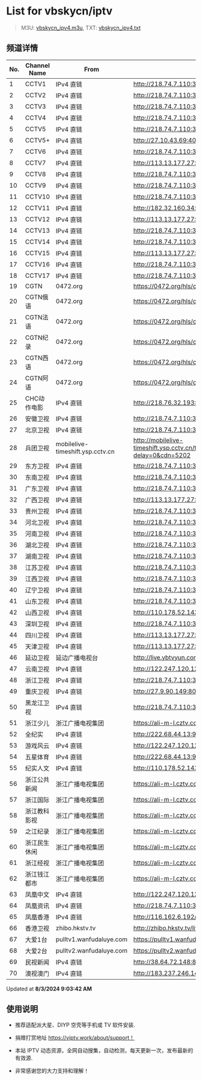 # List for **vbskycn/iptv**

> M3U: [vbskycn_ipv4.m3u](./vbskycn_ipv4.m3u ), TXT: [vbskycn_ipv4.txt](./txt/vbskycn_ipv4.txt )

## 频道详情

| No. | Channel Name | From | Source |
| --- | ------------ | ---- | ------ |
| 1 | CCTV1 | IPv4 直链 | <http://218.74.7.110:3000/udp/233.50.200.99:5140> |
| 2 | CCTV2 | IPv4 直链 | <http://218.74.7.110:3000/udp/233.50.200.25:5140> |
| 3 | CCTV3 | IPv4 直链 | <http://218.74.7.110:3000/udp/233.50.200.107:5140> |
| 4 | CCTV4 | IPv4 直链 | <http://218.74.7.110:3000/udp/233.50.200.101:5140> |
| 5 | CCTV5 | IPv4 直链 | <http://218.74.7.110:3000/udp/233.50.200.108:5140> |
| 6 | CCTV5+ | IPv4 直链 | <http://27.10.43.69:4022/udp/225.0.4.73:7980> |
| 7 | CCTV6 | IPv4 直链 | <http://218.74.7.110:3000/udp/233.50.200.109:5140> |
| 8 | CCTV7 | IPv4 直链 | <http://113.13.177.27:5678/udp/239.81.0.116:4056> |
| 9 | CCTV8 | IPv4 直链 | <http://218.74.7.110:3000/udp/233.50.200.110:5140> |
| 10 | CCTV9 | IPv4 直链 | <http://218.74.7.110:3000/udp/233.50.200.23:5140> |
| 11 | CCTV10 | IPv4 直链 | <http://218.74.7.110:3000/udp/233.50.200.22:5140> |
| 12 | CCTV11 | IPv4 直链 | <http://182.32.160.34:9997/udp/239.21.2.2:5002> |
| 13 | CCTV12 | IPv4 直链 | <http://113.13.177.27:5678/udp/239.81.0.119:4056> |
| 14 | CCTV13 | IPv4 直链 | <http://218.74.7.110:3000/udp/233.50.200.111:5140> |
| 15 | CCTV14 | IPv4 直链 | <http://218.74.7.110:3000/udp/233.50.200.103:5140> |
| 16 | CCTV15 | IPv4 直链 | <http://113.13.177.27:5678/udp/239.81.0.230:4056> |
| 17 | CCTV16 | IPv4 直链 | <http://218.74.7.110:3000/udp/233.50.200.112:5140> |
| 18 | CCTV17 | IPv4 直链 | <http://218.74.7.110:3000/udp/233.50.200.113:5140> |
| 19 | CGTN | 0472.org | <https://0472.org/hls/cgtn.m3u8> |
| 20 | CGTN俄语 | 0472.org | <https://0472.org/hls/cgtne.m3u8> |
| 21 | CGTN法语 | 0472.org | <https://0472.org/hls/cgtnf.m3u8> |
| 22 | CGTN纪录 | 0472.org | <https://0472.org/hls/cgtnd.m3u8> |
| 23 | CGTN西语 | 0472.org | <https://0472.org/hls/cgtnx.m3u8> |
| 24 | CGTN阿语 | 0472.org | <https://0472.org/hls/cgtna.m3u8> |
| 25 | CHC动作电影 | IPv4 直链 | <http://218.76.32.193:9901/tsfile/live/1020_1.m3u8> |
| 26 | 安徽卫视 | IPv4 直链 | <http://218.74.7.110:3000/udp/233.50.200.106:5140> |
| 27 | 北京卫视 | IPv4 直链 | <http://218.74.7.110:3000/udp/233.50.200.179:5140> |
| 28 | 兵团卫视 | mobilelive-timeshift.ysp.cctv.cn | <http://mobilelive-timeshift.ysp.cctv.cn/timeshift/ysp/2022606701/timeshift.m3u8?delay=0&cdn=5202> |
| 29 | 东方卫视 | IPv4 直链 | <http://218.74.7.110:3000/udp/233.50.200.146:5140> |
| 30 | 东南卫视 | IPv4 直链 | <http://218.74.7.110:3000/udp/233.50.201.146:5140> |
| 31 | 广东卫视 | IPv4 直链 | <http://218.74.7.110:3000/udp/233.50.200.149:5140> |
| 32 | 广西卫视 | IPv4 直链 | <http://113.13.177.27:5678/udp/239.81.0.107:4056> |
| 33 | 贵州卫视 | IPv4 直链 | <http://218.74.7.110:3000/udp/233.50.201.142:5140> |
| 34 | 河北卫视 | IPv4 直链 | <http://218.74.7.110:3000/udp/233.50.200.105:5140> |
| 35 | 河南卫视 | IPv4 直链 | <http://218.74.7.110:3000/udp/233.50.201.144:5140> |
| 36 | 湖北卫视 | IPv4 直链 | <http://218.74.7.110:3000/udp/233.50.200.147:5140> |
| 37 | 湖南卫视 | IPv4 直链 | <http://218.74.7.110:3000/udp/233.50.200.190:5140> |
| 38 | 江苏卫视 | IPv4 直链 | <http://218.74.7.110:3000/udp/233.50.200.144:5140> |
| 39 | 江西卫视 | IPv4 直链 | <http://218.74.7.110:3000/udp/233.50.200.119:5140> |
| 40 | 辽宁卫视 | IPv4 直链 | <http://218.74.7.110:3000/udp/233.50.201.141:5140> |
| 41 | 山东卫视 | IPv4 直链 | <http://218.74.7.110:3000/udp/233.50.201.105:5140> |
| 42 | 山西卫视 | IPv4 直链 | <http://110.178.52.143:8082/udp/239.1.1.1:8001> |
| 43 | 深圳卫视 | IPv4 直链 | <http://218.74.7.110:3000/udp/233.50.200.188:5140> |
| 44 | 四川卫视 | IPv4 直链 | <http://113.13.177.27:5678/udp/239.81.0.130:4056> |
| 45 | 天津卫视 | IPv4 直链 | <http://113.13.177.27:5678/udp/239.81.0.113:4056> |
| 46 | 延边卫视 | 延边广播电视台 | <http://live.ybtvyun.com/video/s10006-44f040627ca1/index.m3u8> |
| 47 | 云南卫视 | IPv4 直链 | <http://122.247.120.120:9999/udp/233.50.200.115:5140> |
| 48 | 浙江卫视 | IPv4 直链 | <http://218.74.7.110:3000/udp/233.50.201.100:5140> |
| 49 | 重庆卫视 | IPv4 直链 | <http://27.9.90.149:8002/udp/225.0.4.187:7980> |
| 50 | 黑龙江卫视 | IPv4 直链 | <http://218.74.7.110:3000/udp/233.50.200.189:5140> |
| 51 | 浙江少儿 | 浙江广播电视集团 | <https://ali-m-l.cztv.com/channels/lantian/channel008/1080p.m3u8> |
| 52 | 全纪实 | IPv4 直链 | <http://222.68.44.13:9988/udp/239.45.3.135:5140> |
| 53 | 游戏风云 | IPv4 直链 | <http://122.247.120.120:9999/udp/233.50.200.14:5140> |
| 54 | 五星体育 | IPv4 直链 | <http://222.68.44.13:9988/udp/239.45.3.210:5140> |
| 55 | 纪实人文 | IPv4 直链 | <http://110.178.52.143:8082/udp/239.1.1.45:8045> |
| 56 | 浙江公共新闻 | 浙江广播电视集团 | <https://ali-m-l.cztv.com/channels/lantian/channel007/1080p.m3u8> |
| 57 | 浙江国际 | 浙江广播电视集团 | <https://ali-m-l.cztv.com/channels/lantian/channel010/1080p.m3u8> |
| 58 | 浙江教科影视 | 浙江广播电视集团 | <https://ali-m-l.cztv.com/channels/lantian/channel004/1080p.m3u8> |
| 59 | 之江纪录 | 浙江广播电视集团 | <https://ali-m-l.cztv.com/channels/lantian/channel012/1080p.m3u8> |
| 60 | 浙江民生休闲 | 浙江广播电视集团 | <https://ali-m-l.cztv.com/channels/lantian/channel006/1080p.m3u8> |
| 61 | 浙江经视 | 浙江广播电视集团 | <https://ali-m-l.cztv.com/channels/lantian/channel003/1080p.m3u8> |
| 62 | 浙江钱江都市 | 浙江广播电视集团 | <https://ali-m-l.cztv.com/channels/lantian/channel002/1080p.m3u8> |
| 63 | 凤凰中文 | IPv4 直链 | <http://122.247.120.120:9999/udp/233.50.200.42:5140> |
| 64 | 凤凰资讯 | IPv4 直链 | <http://218.74.7.110:3000/udp/233.50.200.192:5140> |
| 65 | 凤凰香港 | IPv4 直链 | <http://116.162.6.192/1.v.smtcdns.net/qctv.fengshows.cn/live/0701phk72.m3u8> |
| 66 | 香港卫视 | zhibo.hkstv.tv | <http://zhibo.hkstv.tv/livestream/mutfysrq/playlist.m3u8> |
| 67 | 大爱1台 | pulltv1.wanfudaluye.com | <https://pulltv1.wanfudaluye.com/live/tv1.m3u8> |
| 68 | 大爱2台 | pulltv2.wanfudaluye.com | <https://pulltv2.wanfudaluye.com/live/tv2.m3u8> |
| 69 | 民视新闻 | IPv4 直链 | <http://38.64.72.148:80/hls/modn/list/4012/chunklist1.m3u8> |
| 70 | 澳视澳门 | IPv4 直链 | <http://183.237.246.14:9931/tsfile/live/1039_1.m3u8> |

Updated at **8/3/2024 9:03:42 AM**

## 使用说明

- 推荐适配派大星、DIYP 空壳等手机或 TV 软件安装.

- 捐赠打赏地址 <https://viptv.work/about/support！>

- 本站 IPTV 动态资源，全网自动搜集，自动检测，每天更新一次，发布最新的有效源.

- 非常感谢您的大力支持和理解！
